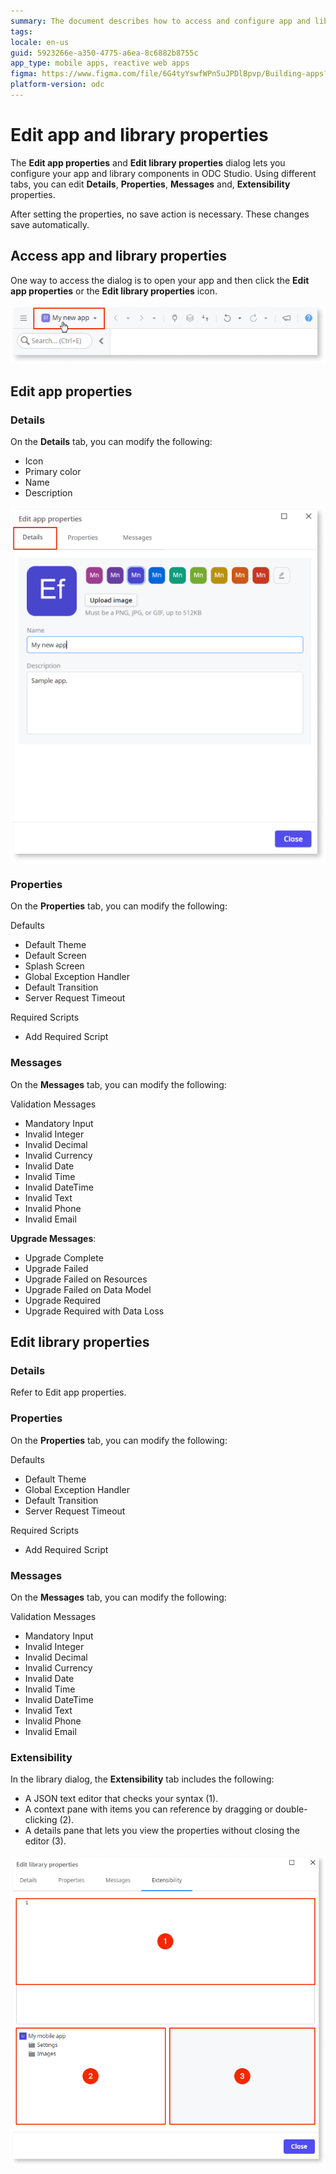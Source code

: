 ```yaml
---
summary: The document describes how to access and configure app and library properties in ODC Studio
tags:
locale: en-us
guid: 5923266e-a350-4775-a6ea-8c6882b8755c
app_type: mobile apps, reactive web apps
figma: https://www.figma.com/file/6G4tyYswfWPn5uJPDlBpvp/Building-apps?type=design&node-id=4751%3A743&mode=design&t=lk9vABF8xFbGr0cY-1
platform-version: odc
---
```

# Edit app and library properties

The **Edit app properties** and **Edit library properties** dialog lets you configure your app and library components in ODC Studio. Using different tabs, you can edit **Details**, **Properties**, **Messages** and, **Extensibility** properties.

<div class="info" markdown="1">

After setting the properties, no save action is necessary. These changes save automatically.

</div>

## Access app and library properties

One way to access the dialog is to open your app and then click the **Edit app properties** or the **Edit library properties** icon.

![Image showing how to access edit properties icon](images/edit-app-icon-odcs.png "Access edit app properties icon")

## Edit app properties

### Details

On the **Details** tab, you can modify the following:

* Icon
* Primary color
* Name
* Description

![Image showing details tab properties](images/details-tab-odcs.png "Details tab properties")

### Properties

On the **Properties** tab, you can modify the following:

Defaults

* Default Theme
* Default Screen
* Splash Screen
* Global Exception Handler
* Default Transition
* Server Request Timeout

Required Scripts

* Add Required Script

### Messages

On the **Messages** tab, you can modify the following:

Validation Messages

* Mandatory Input
* Invalid Integer
* Invalid Decimal
* Invalid Currency
* Invalid Date
* Invalid Time
* Invalid DateTime
* Invalid Text
* Invalid Phone
* Invalid Email

**Upgrade Messages**:

* Upgrade Complete
* Upgrade Failed
* Upgrade Failed on Resources
* Upgrade Failed on Data Model
* Upgrade Required
* Upgrade Required with Data Loss

## Edit library properties

### Details

Refer to Edit app properties.

### Properties

On the **Properties** tab, you can modify the following:

Defaults

* Default Theme
* Global Exception Handler
* Default Transition
* Server Request Timeout

Required Scripts

* Add Required Script

### Messages

On the **Messages** tab, you can modify the following:

Validation Messages

* Mandatory Input
* Invalid Integer
* Invalid Decimal
* Invalid Currency
* Invalid Date
* Invalid Time
* Invalid DateTime
* Invalid Text
* Invalid Phone
* Invalid Email

### Extensibility

In the library dialog, the **Extensibility** tab includes the following:

* A JSON text editor that checks your syntax (1).
* A context pane with items you can reference by dragging or double-clicking (2).
* A details pane that lets you view the properties without closing the editor (3).

![Image showing extensibility tab](images/extensibility-tab-odcs.png "Extensibility in library dialog")
